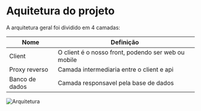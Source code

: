 # Aquitetura do projeto

A arquitetura geral foi dividido em 4 camadas:

| Nome | Definição |
|------|-----------|
|Client | O client é o nosso front, podendo ser web ou mobile|
| Proxy reverso | Camada intermediaria entre o client e api |
| Banco de dados | Camada responsavel pela base de dados |




![Arquitetura](https://raw.githubusercontent.com/francisco1code/FluxStation/main/image/Micro-servi%C3%A7os-frexco.png)